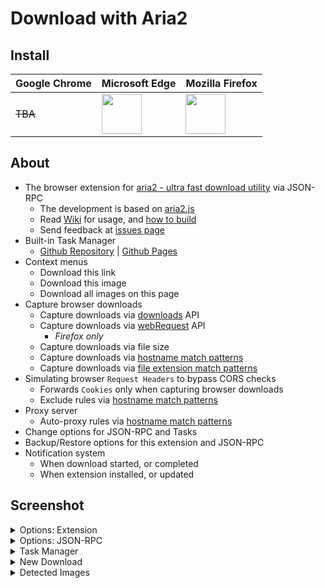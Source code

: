 # Download with Aria2

## Install
| Google Chrome | Microsoft Edge | Mozilla Firefox |
| - | - | - |
| ~~TBA~~ | <a href="https://microsoftedge.microsoft.com/addons/detail/cgoonbdaiddmlpnneceehfamhjmkbmec"><img src="https://upload.wikimedia.org/wikipedia/commons/9/98/Microsoft_Edge_logo_%282019%29.svg" width="64" height="64"></a> | <a href="https://addons.mozilla.org/firefox/addon/download-with-aria2/"><img src="https://upload.wikimedia.org/wikipedia/commons/3/3c/Firefox_51.0.1.svg" width="64" height="64"></a> |

## About
- The browser extension for [aria2 - ultra fast download utility](https://github.com/aria2/aria2) via JSON-RPC
    - The development is based on [aria2.js](https://github.com/jc3213/aria2.js) 
    - Read [Wiki](//github.com/jc3213/download_with_aria2/wiki) for usage, and [how to build](//github.com/jc3213/download_with_aria2/wiki/HowToBuild)
    - Send feedback at [issues page](//github.com/jc3213/download_with_aria2/issues/new/)
- Built-in Task Manager
    - [Github Repository](https://github.com/jc3213/aria2.app) | [Github Pages](https://jc3213.github.io/aria2.app/)
- Context menus
    - Download this link
    - Download this image
    - Download all images on this page
- Capture browser downloads
    - Capture downloads via [downloads](https://developer.chrome.com/docs/extensions/reference/downloads) API
    - Capture downloads via [webRequest](https://developer.mozilla.org/docs/Mozilla/Add-ons/WebExtensions/API/webRequest) API
        - *Firefox only*
    - Capture downloads via file size
    - Capture downloads via [hostname match patterns](https://github.com/jc3213/download_with_aria2/wiki/MatchPattern#hostname)
    - Capture downloads via [file extension match patterns](https://github.com/jc3213/download_with_aria2/wiki/MatchPattern#file-extension)
- Simulating browser `Request Headers` to bypass CORS checks
    - Forwards `Cookies` only when capturing browser downloads
    - Exclude rules via [hostname match patterns](https://github.com/jc3213/download_with_aria2/wiki/MatchPattern#hostname)
- Proxy server
    - Auto-proxy rules via [hostname match patterns](https://github.com/jc3213/download_with_aria2/wiki/MatchPattern#hostname)
- Change options for JSON-RPC and Tasks
- Backup/Restore options for this extension and JSON-RPC
- Notification system
    - When download started, or completed
    - When extension installed, or updated

## Screenshot
<details>
    <summary>Options: Extension</summary>
    <br><img src="https://github.com/jc3213/download_with_aria2/assets/8744936/0da3a3ef-3b43-4fbd-ad06-4daa57e3753f">
</details>
<details>
    <summary>Options: JSON-RPC</summary>
    <br><img src="https://github.com/jc3213/download_with_aria2/assets/8744936/3152302d-ef1f-410a-8ea1-534380c13e1b">
</details>
<details>
    <summary>Task Manager</summary>
    <br><img src="https://github.com/jc3213/download_with_aria2/assets/8744936/2e007b6b-bce2-4da0-ba6d-6efa6df57746">
</details>
<details>
    <summary>New Download</summary>
    <br><img src="https://github.com/jc3213/download_with_aria2/assets/8744936/965f1be8-99e6-4485-985a-96f47a13267b">
</details>
<details>
    <summary>Detected Images</summary>
    <br><img src="https://github.com/jc3213/download_with_aria2/assets/8744936/5626cb60-0dd8-42ff-88c4-0b9e16e80a1c">
</details>
